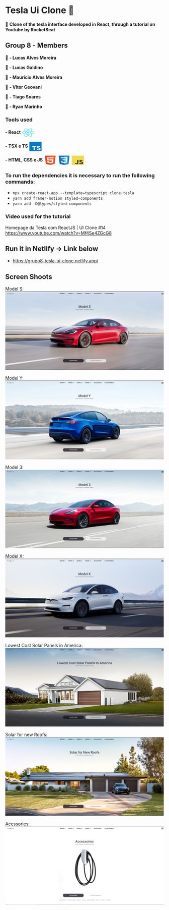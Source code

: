 # Tesla Ui Clone :open_file_folder:     

:bookmark_tabs: **Clone of the tesla interface developed in React, through a tutorial on Youtube by RocketSeat**

## Group 8 - Members

:boy: **- Lucas Alves Moreira**

:boy: **- Lucas Galdino**

:boy: **- Maurício Alves Moreira**

:boy: **- Vitor Geovani**

:boy: **- Tiago Soares**

:boy: **- Ryan Marinho**

### Tools used

**- React** <img align="center" alt="icon-js" height="30" width="40" src="https://raw.githubusercontent.com/devicons/devicon/master/icons/react/react-original.svg" style="max-width:100%;"></img>

**- TSX e TS** <img align="center" alt="icon-js" height="30" width="40" src="https://raw.githubusercontent.com/devicons/devicon/master/icons/typescript/typescript-original.svg" style="max-width:100%;"></img>

**- HTML, CSS e JS** <img align="center" alt="icon-js" height="30" width="40" src="https://raw.githubusercontent.com/devicons/devicon/master/icons/html5/html5-original.svg" style="max-width:100%;"></img> <img align="center" alt="icon-js" height="30" width="40" src="https://raw.githubusercontent.com/devicons/devicon/master/icons/css3/css3-original.svg" style="max-width:100%;"></img> <img align="center" alt="icon-js" height="30" width="40" src="https://raw.githubusercontent.com/devicons/devicon/master/icons/javascript/javascript-original.svg" style="max-width:100%;"></img>

### To run the dependencies it is necessary to run the following commands:
 - ``` npx create-react-app --template=typescript clone-tesla ```
 - ``` yarn add framer-motion styled-components ```
 - ``` yarn add -D@types/styled-components ```
  
 ### Video used for the tutorial
 Homepage da Tesla com ReactJS | UI Clone #14 https://www.youtube.com/watch?v=Mf4Se4ZGcG8


## Run it in Netlify -> Link below
- https://grupo8-tesla-ui-clone.netlify.app/

## Screen Shoots

Model S: ![tesla-carro 1](https://github.com/MauricioAlvesM/tesla-clone/blob/main/tesla-pg-0.png)


Model Y: ![tesla-carro 2](https://github.com/MauricioAlvesM/tesla-clone/blob/main/tesla-pg-0.5.png)


Model 3: ![tesla-carro 3](https://github.com/MauricioAlvesM/tesla-clone/blob/main/tesla-pg-1.png)


Model X: ![tesla-carro 4](https://github.com/MauricioAlvesM/tesla-clone/blob/main/tesla-pg-2.png)


Lowest Cost Solar Panels in America: ![tesla teto solar](https://github.com/MauricioAlvesM/tesla-clone/blob/main/tesla-pg-3.png)


Solar for new Roofs: ![tesla painel solar](https://github.com/MauricioAlvesM/tesla-clone/blob/main/tesla-pg-4.png)


Acessories: ![tesla-acessorios](https://github.com/MauricioAlvesM/tesla-clone/blob/main/tesla-pg-5.png)
